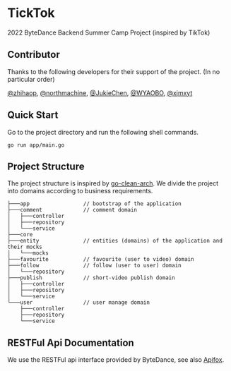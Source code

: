 # TickTok

2022 ByteDance Backend Summer Camp Project (inspired by TikTok)

## Contributor

Thanks to the following developers for their support of the project. (In no particular order)

[@zhihaop](https://github.com/zhihaop), [@northmachine](https://github.com/northmachine), 
[@JukieChen](https://github.com/JukieChen), [@WYAOBO](https://github.com/WYAOBO), [@xjmxyt](https://github.com/xjmxyt)

## Quick Start

Go to the project directory and run the following shell commands.

```shell
go run app/main.go
```

## Project Structure

The project structure is inspired by [go-clean-arch](https://github.com/bxcodec/go-clean-arch). We divide the project
into domains according to business requirements.

```
├───app                 // bootstrap of the application
├───comment             // comment domain
│   ├───controller
│   ├───repository
│   └───service
├───core
├───entity              // entities (domains) of the application and their mocks
│   └───mocks
├───favourite           // favourite (user to video) domain
├───follow              // follow (user to user) domain
│   └───repository
├───publish             // short-video publish domain
│   ├───controller
│   ├───repository
│   └───service
└───user                // user manage domain
    ├───controller
    ├───repository
    └───service
```

## RESTFul Api Documentation

We use the RESTFul api interface provided by ByteDance, see
also [Apifox](https://www.apifox.cn/apidoc/shared-8cc50618-0da6-4d5e-a398-76f3b8f766c5/api-18345145).